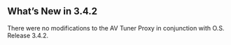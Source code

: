 
## What’s New in 3.4.2

There were no modifications to the AV Tuner Proxy in conjunction with O.S. Release 3.4.2.